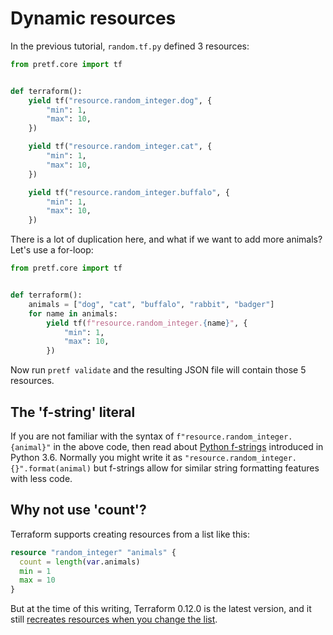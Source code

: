 # Dynamic resources

In the previous tutorial, `random.tf.py` defined 3 resources:

```python
from pretf.core import tf


def terraform():
    yield tf("resource.random_integer.dog", {
        "min": 1,
        "max": 10,
    })

    yield tf("resource.random_integer.cat", {
        "min": 1,
        "max": 10,
    })

    yield tf("resource.random_integer.buffalo", {
        "min": 1,
        "max": 10,
    })
```

There is a lot of duplication here, and what if we want to add more animals? Let's use a for-loop:

```python
from pretf.core import tf


def terraform():
    animals = ["dog", "cat", "buffalo", "rabbit", "badger"]
    for name in animals:
        yield tf(f"resource.random_integer.{name}", {
            "min": 1,
            "max": 10,
        })
```

Now run `pretf validate` and the resulting JSON file will contain those 5 resources.

## The 'f-string' literal

If you are not familiar with the syntax of `f"resource.random_integer.{animal}"` in the above code, then read about [Python f-strings](https://www.python.org/dev/peps/pep-0498/) introduced in Python 3.6. Normally you might write it as `"resource.random_integer.{}".format(animal)` but f-strings allow for similar string formatting features with less code.

## Why not use 'count'?

Terraform supports creating resources from a list like this:

```terraform
resource "random_integer" "animals" {
  count = length(var.animals)
  min = 1
  max = 10
}
```

But at the time of this writing, Terraform 0.12.0 is the latest version, and it still [recreates resources when you change the list](https://github.com/hashicorp/terraform/issues/17179).
